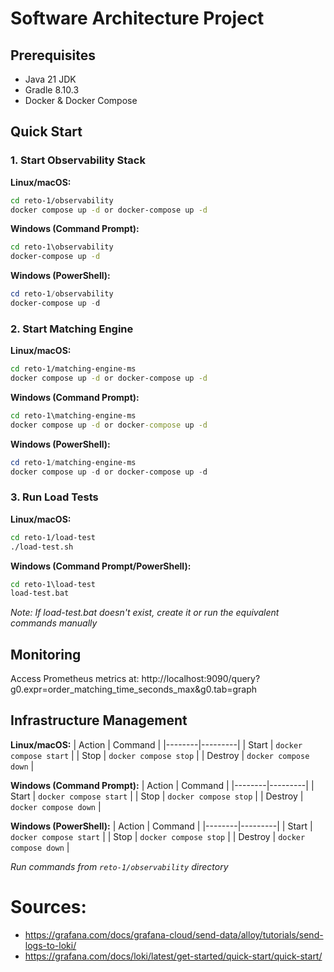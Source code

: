 # Software Architecture Project

## Prerequisites

- Java 21 JDK
- Gradle 8.10.3
- Docker & Docker Compose

## Quick Start

### 1. Start Observability Stack

**Linux/macOS:**
```bash
cd reto-1/observability
docker compose up -d or docker-compose up -d
```

**Windows (Command Prompt):**
```cmd
cd reto-1\observability
docker-compose up -d
```

**Windows (PowerShell):**
```powershell
cd reto-1/observability
docker-compose up -d
```

### 2. Start Matching Engine

**Linux/macOS:**
```bash
cd reto-1/matching-engine-ms
docker compose up -d or docker-compose up -d
```

**Windows (Command Prompt):**
```cmd
cd reto-1\matching-engine-ms
docker compose up -d or docker-compose up -d
```

**Windows (PowerShell):**
```powershell
cd reto-1/matching-engine-ms
docker compose up -d or docker-compose up -d
```

### 3. Run Load Tests

**Linux/macOS:**
```bash
cd reto-1/load-test
./load-test.sh
```

**Windows (Command Prompt/PowerShell):**
```cmd
cd reto-1\load-test
load-test.bat
```
*Note: If load-test.bat doesn't exist, create it or run the equivalent commands manually*

## Monitoring

Access Prometheus metrics at: http://localhost:9090/query?g0.expr=order_matching_time_seconds_max&g0.tab=graph

## Infrastructure Management

**Linux/macOS:**
| Action | Command |
|--------|---------|
| Start | `docker compose start` |
| Stop | `docker compose stop` |
| Destroy | `docker compose down` |

**Windows (Command Prompt):**
| Action | Command |
|--------|---------|
| Start | `docker compose start` |
| Stop | `docker compose stop` |
| Destroy | `docker compose down` |

**Windows (PowerShell):**
| Action | Command |
|--------|---------|
| Start | `docker compose start` |
| Stop | `docker compose stop` |
| Destroy | `docker compose down` |

*Run commands from `reto-1/observability` directory*

# Sources:
- https://grafana.com/docs/grafana-cloud/send-data/alloy/tutorials/send-logs-to-loki/
- https://grafana.com/docs/loki/latest/get-started/quick-start/quick-start/